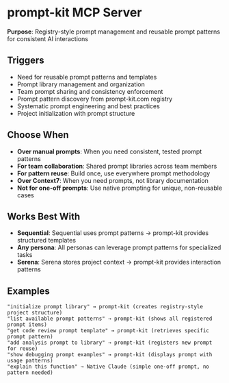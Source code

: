 # prompt-kit MCP Server

**Purpose**: Registry-style prompt management and reusable prompt patterns for consistent AI interactions

## Triggers
- Need for reusable prompt patterns and templates
- Prompt library management and organization
- Team prompt sharing and consistency enforcement
- Prompt pattern discovery from prompt-kit.com registry
- Systematic prompt engineering and best practices
- Project initialization with prompt structure

## Choose When
- **Over manual prompts**: When you need consistent, tested prompt patterns
- **For team collaboration**: Shared prompt libraries across team members
- **For pattern reuse**: Build once, use everywhere prompt methodology
- **Over Context7**: When you need prompts, not library documentation
- **Not for one-off prompts**: Use native prompting for unique, non-reusable cases

## Works Best With
- **Sequential**: Sequential uses prompt patterns → prompt-kit provides structured templates
- **Any persona**: All personas can leverage prompt patterns for specialized tasks
- **Serena**: Serena stores project context → prompt-kit provides interaction patterns

## Examples
```
"initialize prompt library" → prompt-kit (creates registry-style project structure)
"list available prompt patterns" → prompt-kit (shows all registered prompt items)
"get code review prompt template" → prompt-kit (retrieves specific prompt pattern)
"add analysis prompt to library" → prompt-kit (registers new prompt for reuse)
"show debugging prompt examples" → prompt-kit (displays prompt with usage patterns)
"explain this function" → Native Claude (simple one-off prompt, no pattern needed)
```
